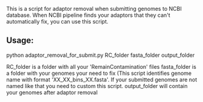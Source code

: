 This is a script for adaptor removal when submitting genomes to NCBI database. When NCBI pipeline finds your adaptors that they can't automatically fix, you can use this script.

## Usage:
python adaptor_removal_for_submit.py RC_folder fasta_folder output_folder

RC_folder is a folder with all your 'RemainContamination' files
fasta_folder is a folder with your genomes your need to fix (This script identifies genome name with format 'XX_XX_bins_XX.fasta'. If your submitted genomes are not named like that you need to custom this script.
output_folder will contain your genomes after adaptor removal
